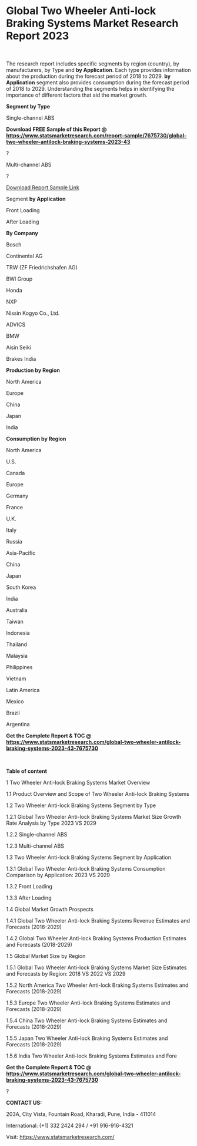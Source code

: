 <h1>Global Two Wheeler Anti-lock Braking Systems Market Research Report 2023</h1><br/><p>The research report includes specific segments by region (country), by manufacturers, by Type and <strong>by Application</strong>. Each type provides information about the production during the forecast period of 2018 to 2029. <strong>by Application</strong> segment also provides consumption during the forecast period of 2018 to 2029. Understanding the segments helps in identifying the importance of different factors that aid the market growth.</p>
 
 
 
 <p><strong>Segment by Type</strong></p>
 
 
 
 <p>Single-channel ABS</p>
 
 
 
 <div><b>Download FREE Sample of this Report @ <a href="https://www.statsmarketresearch.com/download-free-sample/7675730/global-two-wheeler-antilock-braking-systems-2023-43">https://www.statsmarketresearch.com/report-sample/7675730/global-two-wheeler-antilock-braking-systems-2023-43</a></b></div>
 
 
 
 <p>? </p>
 
 
 
 <p>Multi-channel ABS</p>
 
 
 
 <p>? </p>
 
 
 
 <p><a href="https://www.statsmarketresearch.com/download-free-sample/7675730/global-two-wheeler-antilock-braking-systems-2023-43">Download Report Sample Link</a></p>
 
 
 
 <p>Segment <strong>by Application</strong></p>
 
 
 
 <p>Front Loading</p>
 
 
 
 <p>After Loading</p>
 
 
 
 <p><strong>By Company</strong></p>
 
 
 
 <p>Bosch</p>
 
 
 
 <p>Continental AG</p>
 
 
 
 <p>TRW (ZF Friedrichshafen AG)</p>
 
 
 
 <p>BWI Group</p>
 
 
 
 <p>Honda</p>
 
 
 
 <p>NXP</p>
 
 
 
 <p>Nissin Kogyo Co., Ltd.</p>
 
 
 
 <p>ADVICS</p>
 
 
 
 <p>BMW</p>
 
 
 
 <p>Aisin Seiki</p>
 
 
 
 <p>Brakes India</p>
 
 
 
 <p><strong>Production by Region</strong></p>
 
 
 
 <p>North America</p>
 
 
 
 <p>Europe</p>
 
 
 
 <p>China</p>
 
 
 
 <p>Japan</p>
 
 
 
 <p>India</p>
 
 
 
 <p><strong>Consumption by Region</strong></p>
 
 
 
 <p>North America</p>
 
 
 
 <p>U.S.</p>
 
 
 
 <p>Canada</p>
 
 
 
 <p>Europe</p>
 
 
 
 <p>Germany</p>
 
 
 
 <p>France</p>
 
 
 
 <p>U.K.</p>
 
 
 
 <p>Italy</p>
 
 
 
 <p>Russia</p>
 
 
 
 <p>Asia-Pacific</p>
 
 
 
 <p>China</p>
 
 
 
 <p>Japan</p>
 
 
 
 <p>South Korea</p>
 
 
 
 <p>India</p>
 
 
 
 <p>Australia</p>
 
 
 
 <p>Taiwan</p>
 
 
 
 <p>Indonesia</p>
 
 
 
 <p>Thailand</p>
 
 
 
 <p>Malaysia</p>
 
 
 
 <p>Philippines</p>
 
 
 
 <p>Vietnam</p>
 
 
 
 <p>Latin America</p>
 
 
 
 <p>Mexico</p>
 
 
 
 <p>Brazil</p>
 
 
 
 <p>Argentina</p>
 
 
 
 <div><b>Get the Complete Report & TOC @ <a href="https://www.statsmarketresearch.com/global-two-wheeler-antilock-braking-systems-2023-43-7675730">https://www.statsmarketresearch.com/global-two-wheeler-antilock-braking-systems-2023-43-7675730</a></b></div>
 
 
 
 <p><br />
 
 <b>Table of content</b></p>
 
 
 
 <p>1 Two Wheeler Anti-lock Braking Systems Market Overview<br />
 
 1.1 Product Overview and Scope of Two Wheeler Anti-lock Braking Systems<br />
 
 1.2 Two Wheeler Anti-lock Braking Systems Segment by Type<br />
 
 1.2.1 Global Two Wheeler Anti-lock Braking Systems Market Size Growth Rate Analysis by Type 2023 VS 2029<br />
 
 1.2.2 Single-channel ABS<br />
 
 1.2.3 Multi-channel ABS<br />
 
 1.3 Two Wheeler Anti-lock Braking Systems Segment by Application<br />
 
 1.3.1 Global Two Wheeler Anti-lock Braking Systems Consumption Comparison by Application: 2023 VS 2029<br />
 
 1.3.2 Front Loading<br />
 
 1.3.3 After Loading<br />
 
 1.4 Global Market Growth Prospects<br />
 
 1.4.1 Global Two Wheeler Anti-lock Braking Systems Revenue Estimates and Forecasts (2018-2029)<br />
 
 1.4.2 Global Two Wheeler Anti-lock Braking Systems Production Estimates and Forecasts (2018-2029)<br />
 
 1.5 Global Market Size by Region<br />
 
 1.5.1 Global Two Wheeler Anti-lock Braking Systems Market Size Estimates and Forecasts by Region: 2018 VS 2022 VS 2029<br />
 
 1.5.2 North America Two Wheeler Anti-lock Braking Systems Estimates and Forecasts (2018-2029)<br />
 
 1.5.3 Europe Two Wheeler Anti-lock Braking Systems Estimates and Forecasts (2018-2029)<br />
 
 1.5.4 China Two Wheeler Anti-lock Braking Systems Estimates and Forecasts (2018-2029)<br />
 
 1.5.5 Japan Two Wheeler Anti-lock Braking Systems Estimates and Forecasts (2018-2029)<br />
 
 1.5.6 India Two Wheeler Anti-lock Braking Systems Estimates and Fore</p>
 
 
 
 <div><b>Get the Complete Report & TOC @ <a href="https://www.statsmarketresearch.com/global-two-wheeler-antilock-braking-systems-2023-43-7675730">https://www.statsmarketresearch.com/global-two-wheeler-antilock-braking-systems-2023-43-7675730</a></b></div>
 
 
 
 <p>? </p>
 
 
 
 <p><b>CONTACT US:</b><br />
 
 203A, City Vista, Fountain Road, Kharadi, Pune, India - 411014<br />
 
 International: (+1) 332 2424 294 / +91 916-916-4321<br />
 
 Visit: <a href="https://www.statsmarketresearch.com/">https://www.statsmarketresearch.com/</a></p>